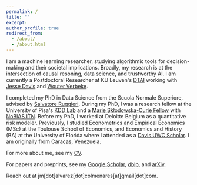 ```yaml
---
permalink: /
title: ""
excerpt:
author_profile: true
redirect_from: 
  - /about/
  - /about.html
---
```


I am a machine learning researcher, studying algorithmic tools for decision-making and their societal implications.
Broadly, my research is at the intersection of causal resoning, data science, and trustworthy AI.
I am currently a Postdoctoral Researcher at KU Leuven's [DTAI](https://wms.cs.kuleuven.be/dtai) working with [Jesse Davis](https://people.cs.kuleuven.be/~jesse.davis/) and [Wouter Verbeke](https://ai.kuleuven.be/members/00054694).

I completed my PhD in Data Science from the Scuola Normale Superiore, advised by [Salvatore Ruggieri](http://pages.di.unipi.it/ruggieri/).
During my PhD, I was a research fellow at the University of Pisa's [KDD Lab](https://kdd.isti.cnr.it/) and a [Marie Skłodowska-Curie Fellow](https://marie-sklodowska-curie-actions.ec.europa.eu/) with [NoBIAS ITN](https://nobias-project.eu/).
Before my PhD, I worked at Deloitte Belgium as a quantitative risk modeler.
Previously, I studied Econometrics and Empirical Economics (MSc) at the Toulouse School of Economics, and Economics and History (BA) at the University of Florida where I attended as a [Davis UWC Scholar](https://www.davisuwcscholars.org/).
I am originally from Caracas, Venezuela.

For more about me, see my [CV](/files/AlvarezJoseCV.pdf).

For papers and preprints, see my [Google Scholar](https://scholar.google.com/citations?hl=it&view_op=list_works&gmla=AC6lMd8Ud2MbFYnNEDotPb1NjTu3AOp8-9uVIrS4I0gFhOAszCLioVnuMZG8pS7SjvWeBoj1wTzQXoTL8_2vRSuQ&user=SD_BQEoAAAAJ), [dblp](https://dblp.org/pid/59/6703-2.html), and [arXiv](https://arxiv.org/search/cs?query=0000-0001-9412-9013&searchtype=orcid&abstracts=show&order=-announced_date_first&size=100).

Reach out at jm[dot]alvarez[dot]colmenares[at]gmail[dot]com.

<!---

For papers and preprints, visit my [Google Scholar](https://scholar.google.com/citations?hl=it&view_op=list_works&gmla=AC6lMd8Ud2MbFYnNEDotPb1NjTu3AOp8-9uVIrS4I0gFhOAszCLioVnuMZG8pS7SjvWeBoj1wTzQXoTL8_2vRSuQ&user=SD_BQEoAAAAJ), [dblp](https://dblp.org/pid/59/6703-2.html), and [arXiv](https://arxiv.org/search/cs?query=0000-0001-9412-9013&searchtype=orcid&abstracts=show&order=-announced_date_first&size=100).

where I attended as a [UWC Scholar](https://www.davisuwcscholars.org/)

--->
